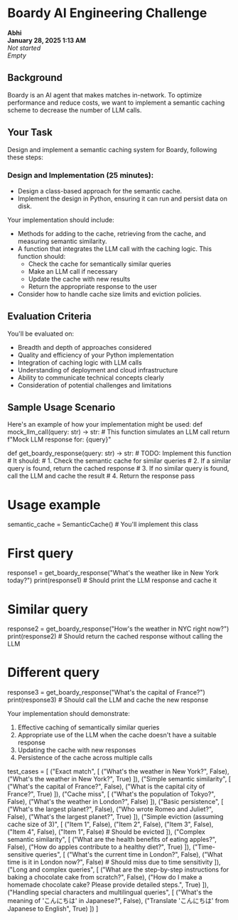 # Boardy AI Engineering Challenge

**Abhi**  
**January 28, 2025 1:13 AM**  
*Not started*  
*Empty*

## Background
Boardy is an AI agent that makes matches in-network. To optimize performance and reduce costs, we want to implement a semantic caching scheme to decrease the number of LLM calls.

## Your Task
Design and implement a semantic caching system for Boardy, following these steps:

### Design and Implementation (25 minutes):
- Design a class-based approach for the semantic cache.
- Implement the design in Python, ensuring it can run and persist data on disk.

Your implementation should include:
- Methods for adding to the cache, retrieving from the cache, and measuring semantic similarity.
- A function that integrates the LLM call with the caching logic. This function should:
  - Check the cache for semantically similar queries
  - Make an LLM call if necessary 
  - Update the cache with new results
  - Return the appropriate response to the user
- Consider how to handle cache size limits and eviction policies.



## Evaluation Criteria
You'll be evaluated on:
- Breadth and depth of approaches considered
- Quality and efficiency of your Python implementation  
- Integration of caching logic with LLM calls
- Understanding of deployment and cloud infrastructure
- Ability to communicate technical concepts clearly
- Consideration of potential challenges and limitations

## Sample Usage Scenario
Here's an example of how your implementation might be used:
def mock_llm_call(query: str) -> str:
    # This function simulates an LLM call
    return f"Mock LLM response for: {query}"

def get_boardy_response(query: str) -> str:
    # TODO: Implement this function
    # It should:
    # 1. Check the semantic cache for similar queries
    # 2. If a similar query is found, return the cached response
    # 3. If no similar query is found, call the LLM and cache the result
    # 4. Return the response
    pass

# Usage example
semantic_cache = SemanticCache()  # You'll implement this class

# First query
response1 = get_boardy_response("What's the weather like in New York today?")
print(response1)  # Should print the LLM response and cache it

# Similar query
response2 = get_boardy_response("How's the weather in NYC right now?")
print(response2)  # Should return the cached response without calling the LLM

# Different query
response3 = get_boardy_response("What's the capital of France?")
print(response3)  # Should call the LLM and cache the new response



Your implementation should demonstrate:

1. Effective caching of semantically similar queries
2. Appropriate use of the LLM when the cache doesn't have a suitable response
3. Updating the cache with new responses
4. Persistence of the cache across multiple calls


test_cases = [
        ("Exact match", [
            ("What's the weather in New York?", False),
            ("What's the weather in New York?", True)
        ]),
        ("Simple semantic similarity", [
            ("What's the capital of France?", False),
            ("What is the capital city of France?", True)
        ]),
        ("Cache miss", [
            ("What's the population of Tokyo?", False),
            ("What's the weather in London?", False)
        ]),
        ("Basic persistence", [
            ("What's the largest planet?", False),
            ("Who wrote Romeo and Juliet?", False),
            ("What's the largest planet?", True)
        ]),
        ("Simple eviction (assuming cache size of 3)", [
            ("Item 1", False),
            ("Item 2", False),
            ("Item 3", False),
            ("Item 4", False),
            ("Item 1", False)  # Should be evicted
        ]),
        ("Complex semantic similarity", [
            ("What are the health benefits of eating apples?", False),
            ("How do apples contribute to a healthy diet?", True)
        ]),
        ("Time-sensitive queries", [
            ("What's the current time in London?", False),
            ("What time is it in London now?", False)  # Should miss due to time sensitivity
        ]),
        ("Long and complex queries", [
            ("What are the step-by-step instructions for baking a chocolate cake from scratch?", False),
            ("How do I make a homemade chocolate cake? Please provide detailed steps.", True)
        ]),
        ("Handling special characters and multilingual queries", [
            ("What's the meaning of 'こんにちは' in Japanese?", False),
            ("Translate 'こんにちは' from Japanese to English", True)
        ])
    ]